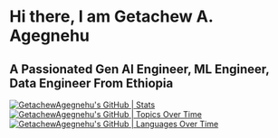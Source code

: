 # Hi there, I am Getachew A. Agegnehu
## A Passionated Gen AI Engineer, ML Engineer, Data Engineer From Ethiopia 

<!--
**GetachewAgegnehu/GetachewAgegnehu** is a ✨ _special_ ✨ repository because its `README.md` (this file) appears on your GitHub profile.

Here are some ideas to get you started:

- 🔭 I’m currently working on ...
- 🌱 I’m currently learning ...
- 👯 I’m looking to collaborate on ...
- 🤔 I’m looking for help with ...
- 💬 Ask me about ...
- 📫 How to reach me: ...
- 😄 Pronouns: ...
- ⚡ Fun fact: ...
-->
[![GetachewAgegnehu's GitHub | Stats](https://stats.quira.sh/GetachewAgegnehu/github?theme=dark)](https://quira.sh?utm_source=widgets&utm_campaign=GetachewAgegnehu)
[![GetachewAgegnehu's GitHub | Topics Over Time](https://stats.quira.sh/GetachewAgegnehu/topics-over-time?theme=dark)](https://quira.sh?utm_source=widgets&utm_campaign=GetachewAgegnehu)
[![GetachewAgegnehu's GitHub | Languages Over Time](https://stats.quira.sh/GetachewAgegnehu/languages-over-time?theme=dark)](https://quira.sh?utm_source=widgets&utm_campaign=GetachewAgegnehu)
